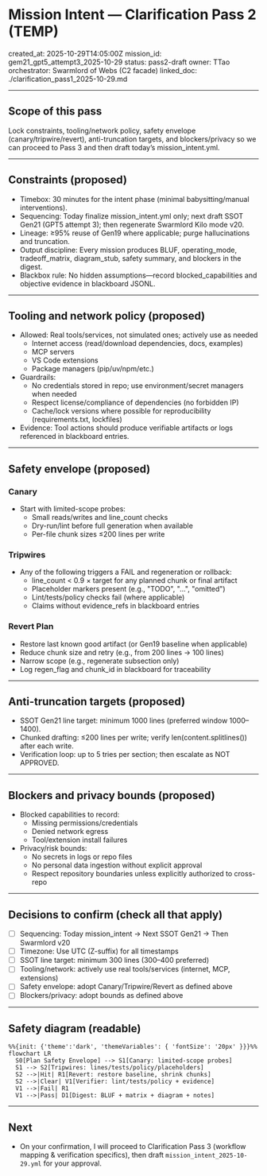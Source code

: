 # Mission Intent — Clarification Pass 2 (TEMP)

created_at: 2025-10-29T14:05:00Z
mission_id: gem21_gpt5_attempt3_2025-10-29
status: pass2-draft
owner: TTao
orchestrator: Swarmlord of Webs (C2 facade)
linked_doc: ./clarification_pass1_2025-10-29.md

---

## Scope of this pass
Lock constraints, tooling/network policy, safety envelope (canary/tripwire/revert), anti-truncation targets, and blockers/privacy so we can proceed to Pass 3 and then draft today’s mission_intent.yml.

---

## Constraints (proposed)
- Timebox: 30 minutes for the intent phase (minimal babysitting/manual interventions).
- Sequencing: Today finalize mission_intent.yml only; next draft SSOT Gen21 (GPT5 attempt 3); then regenerate Swarmlord Kilo mode v20.
- Lineage: ≥95% reuse of Gen19 where applicable; purge hallucinations and truncation.
- Output discipline: Every mission produces BLUF, operating_mode, tradeoff_matrix, diagram_stub, safety summary, and blockers in the digest.
- Blackbox rule: No hidden assumptions—record blocked_capabilities and objective evidence in blackboard JSONL.

---

## Tooling and network policy (proposed)
- Allowed: Real tools/services, not simulated ones; actively use as needed
  - Internet access (read/download dependencies, docs, examples)
  - MCP servers
  - VS Code extensions
  - Package managers (pip/uv/npm/etc.)
- Guardrails:
  - No credentials stored in repo; use environment/secret managers when needed
  - Respect license/compliance of dependencies (no forbidden IP)
  - Cache/lock versions where possible for reproducibility (requirements.txt, lockfiles)
- Evidence: Tool actions should produce verifiable artifacts or logs referenced in blackboard entries.

---

## Safety envelope (proposed)

### Canary
- Start with limited-scope probes:
  - Small reads/writes and line_count checks
  - Dry-run/lint before full generation when available
  - Per-file chunk sizes ≤200 lines per write

### Tripwires
- Any of the following triggers a FAIL and regeneration or rollback:
  - line_count < 0.9 × target for any planned chunk or final artifact
  - Placeholder markers present (e.g., "TODO", "…", "omitted")
  - Lint/tests/policy checks fail (where applicable)
  - Claims without evidence_refs in blackboard entries

### Revert Plan
- Restore last known good artifact (or Gen19 baseline when applicable)
- Reduce chunk size and retry (e.g., from 200 lines → 100 lines)
- Narrow scope (e.g., regenerate subsection only)
- Log regen_flag and chunk_id in blackboard for traceability

---

## Anti-truncation targets (proposed)
- SSOT Gen21 line target: minimum 1000 lines (preferred window 1000–1400).
- Chunked drafting: ≤200 lines per write; verify len(content.splitlines()) after each write.
- Verification loop: up to 5 tries per section; then escalate as NOT APPROVED.

---

## Blockers and privacy bounds (proposed)
- Blocked capabilities to record:
  - Missing permissions/credentials
  - Denied network egress
  - Tool/extension install failures
- Privacy/risk bounds:
  - No secrets in logs or repo files
  - No personal data ingestion without explicit approval
  - Respect repository boundaries unless explicitly authorized to cross-repo

---

## Decisions to confirm (check all that apply)
- [ ] Sequencing: Today mission_intent → Next SSOT Gen21 → Then Swarmlord v20
- [ ] Timezone: Use UTC (Z-suffix) for all timestamps
- [ ] SSOT line target: minimum 300 lines (300–400 preferred)
- [ ] Tooling/network: actively use real tools/services (internet, MCP, extensions)
- [ ] Safety envelope: adopt Canary/Tripwire/Revert as defined above
- [ ] Blockers/privacy: adopt bounds as defined above

---

## Safety diagram (readable)
```mermaid
%%{init: {'theme':'dark', 'themeVariables': { 'fontSize': '20px' }}}%%
flowchart LR
  S0[Plan Safety Envelope] --> S1[Canary: limited-scope probes]
  S1 --> S2[Tripwires: lines/tests/policy/placeholders]
  S2 -->|Hit| R1[Revert: restore baseline, shrink chunks]
  S2 -->|Clear| V1[Verifier: lint/tests/policy + evidence]
  V1 -->|Fail| R1
  V1 -->|Pass| D1[Digest: BLUF + matrix + diagram + notes]
```

---

## Next
- On your confirmation, I will proceed to Clarification Pass 3 (workflow mapping & verification specifics), then draft `mission_intent_2025-10-29.yml` for your approval.
